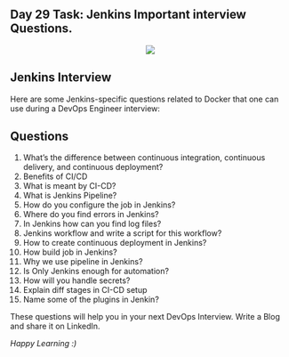 ## Day 29 Task: Jenkins Important interview Questions.

 <p align="center"><img align="center" src="https://user-images.githubusercontent.com/115981550/215283081-1c77ac18-4825-49d1-8727-7f0940846fff.png" /></p>
 

## Jenkins Interview
 Here are some Jenkins-specific questions related to Docker that one can use during a DevOps Engineer interview:
 
## Questions

1. What’s the difference between continuous integration, continuous delivery, and continuous deployment?
2. Benefits of CI/CD
3. What is meant by CI-CD?
4. What is Jenkins Pipeline?
5. How do you configure the job in Jenkins?
6. Where do you find errors in Jenkins?
7. In Jenkins how can you find log files?
8. Jenkins workflow and write a script for this workflow?
9. How to create continuous deployment in Jenkins?
10. How build job in Jenkins?
11. Why we use pipeline in Jenkins? 
12. Is Only Jenkins enough for automation?
13. How will you handle secrets?
14. Explain diff stages in CI-CD setup
15. Name some of the plugins in Jenkin?



These questions will help you in your next DevOps Interview.
Write a Blog and share it on LinkedIn.

*Happy Learning :)*

